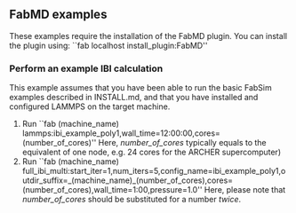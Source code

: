 ## FabMD examples
These examples require the installation of the FabMD plugin. You can install the plugin using:
``fab localhost install_plugin:FabMD''

### Perform an example IBI calculation
This example assumes that you have been able to run the basic FabSim examples described in INSTALL.md, and that you have installed and configured LAMMPS on the target machine.

1. Run ``fab (machine_name) lammps:ibi_example_poly1,wall_time=12:00:00,cores=(number_of_cores)'' 
Here, *number_of_cores* typically equals to the equivalent of one node, e.g. 24 cores for the ARCHER supercomputer)
2. Run ``fab (machine_name) full_ibi_multi:start_iter=1,num_iters=5,config_name=ibi_example_poly1,outdir_suffix=\_(machine_name)_(number_of_cores),cores=(number_of_cores),wall_time=1:00,pressure=1.0'' 
Here, please note that *number_of_cores* should be substituted for a number *twice*.
